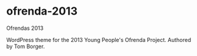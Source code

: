 ofrenda-2013
============

Ofrendas 2013


WordPress theme for the 2013 Young People's Ofrenda Project.
Authored by Tom Borger.
